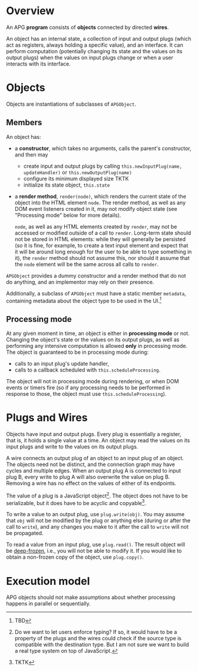 # Overview

An APG **program** consists of **objects** connected by directed **wires**.

An object has an internal state, a collection of input and output plugs (which act as registers, always holding a specific value), and an interface. It can perform computation (potentially changing its state and the values on its output plugs) when the values on input plugs change or when a user interacts with its interface.

# Objects

Objects are instantiations of subclasses of `APGObject`.

## Members

An object has:

- a **constructor**, which takes no arguments, calls the parent's constructor, and then may
	- create input and output plugs by calling `this.newInputPlug(name, updateHandler)` or `this.newOutputPlug(name)`
	- configure its minimum displayed size TKTK
	- initialize its state object, `this.state`

- a **render method**, `render(node)`, which renders the current state of the object into the HTML element `node`. The render method, as well as any DOM event listeners created in it, may not modify object state (see "Processing mode" below for more details).

	`node`, as well as any HTML elements created by `render`, may not be accessed or modified outside of a call to `render`. Long-term state should not be stored in HTML elements: while they will generally be persisted (so it is fine, for example, to create a text input element and expect that it will be around long enough for the user to be able to type something in it), the `render` method should not assume this, nor should it assume that the `node` element will be the same across all calls to `render`.

`APGObject` provides a dummy constructor and a render method that do not do anything, and an implementor may rely on their presence.

Additionally, a subclass of `APGObject` must have a static member `metadata`, containing metadata about the object type to be used in the UI.[^obj-metadata]

## Processing mode

At any given moment in time, an object is either in **processing mode** or not. Changing the object's state or the values on its output plugs, as well as performing any intensive computation is allowed **only** in processing mode. The object is guaranteed to be in processing mode during:

- calls to an input plug's update handler,
- calls to a callback scheduled with `this.scheduleProcessing`.

The object will not in processing mode during rendering, or when DOM events or timers fire (so if any processing needs to be performed in response to those, the object must use `this.scheduleProcessing`).

[^obj-metadata]: TBD

# Plugs and Wires

Objects have input and output plugs. Every plug is essentially a register, that is, it holds a single value at a time. An object may read the values on its input plugs and write to the values on its output plugs.

A wire connects an output plug of an object to an input plug of an object. The objects need not be distinct, and the connection graph may have cycles and multiple edges. When an output plug A is connected to input plug B, every write to plug A will also overwrite the value on plug B. Removing a wire has no effect on the values of either of its endpoints.

The value of a plug is a JavaScript object[^msg-typing]. The object does not have to be serializable, but it does have to be acyclic and copyable[^msg-acyclic-copyable].

To write a value to an output plug, use `plug.write(obj)`. You may assume that `obj` will not be modified by the plug or anything else (during or after the call to `write`), and any changes you make to it after the call to `write` will not be propagated.

To read a value from an input plug, use `plug.read()`. The result object will be [deep-frozen](https://developer.mozilla.org/en-US/docs/Web/JavaScript/Reference/Global_Objects/Object/freeze), i.e., you will not be able to modify it. If you would like to obtain a non-frozen copy of the object, use `plug.copy()`.

[^msg-typing]: Do we want to let users enforce typing? If so, it would have to be a property of the plugs and the wires could check if the source type is compatible with the destination type. But I am not sure we want to build a real type system on top of JavaScript.

[^msg-acyclic-copyable]: TKTK

# Execution model

APG objects should not make assumptions about whether processing happens in parallel or sequentially.
